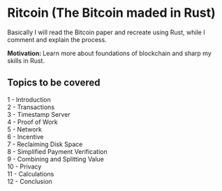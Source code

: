 # Ritcoin (The Bitcoin maded in Rust)

Basically I will read the Bitcoin paper and recreate using Rust, while I comment and explain the process.

<b>Motivation: </b> Learn more about foundations of blockchain and sharp my skills in Rust.


## Topics to be covered
1 - Introduction <br />
2 - Transactions <br />
3 - Timestamp Server <br />
4 - Proof of Work <br />
5 - Network <br />
6 - Incentive <br />
7 - Reclaiming Disk Space <br />
8 - Simplified Payment Verification <br />
9 - Combining and Splitting Value <br />
10 - Privacy <br />
11 - Calculations <br />
12 - Conclusion <br />
